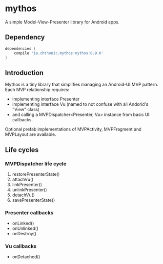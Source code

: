 # mythos
A simple Model-View-Presenter library for Android apps.

## Dependency
```groovy
dependencies {
    compile 'io.chthonic.mythos:mythos:0.9.0'
}
```

## Introduction
Mythos is a tiny library that simplifies managing an Android-UI MVP pattern. Each MVP relationship requires:
* implementing interface Presenter
* implementing interface Vu (named to not confuse with all Andorid's "View" class)
* and calling a MVPDispatcher\<Presenter, Vu\> instance from basic UI callbacks.
 
Optional prefab implementations of MVPActivity, MVPFragment and MVPLayout are available.

## Life cycles

### MVPDispatcher life cycle
1. restorePresenterState()
2. attachVu()
3. linkPresenter()
4. unlinkPresenter()
5. detachVu()
6. savePresenterState()

### Presenter callbacks
- onLinked()
- onUnlinked()
- onDestroy()

### Vu callbacks
- onDetached()



